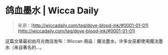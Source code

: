 <!--yml

分类：未分类

日期：2024年06月12日 18:25:39

-->

# 鸽血墨水 | Wicca Daily

> 来源：[http://wiccadaily.com/tag/dove-blood-ink/#0001-01-01](http://wiccadaily.com/tag/dove-blood-ink/#0001-01-01)

这篇文章最初由月光商店发布：Wiccan 用品：魔法墨水。许多女巫都使用魔法墨水（来自著名的...。
